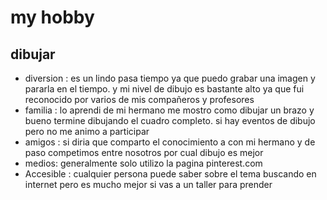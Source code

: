 # my hobby 
## dibujar
* diversion : es un lindo pasa tiempo ya que puedo grabar una imagen y pararla en el tiempo. y mi nivel de dibujo es bastante alto ya que fui reconocido por varios de mis compañeros y profesores 
* familia : lo aprendi de mi hermano me mostro como dibujar un brazo y bueno termine dibujando el cuadro completo. si hay eventos de dibujo pero no me animo a participar 
 * amigos : si diria que comparto el conocimiento a con mi hermano y de paso competimos entre nosotros por cual dibujo es mejor 
 * medios: generalmente solo utilizo la pagina pinterest.com
 * Accesible : cualquier persona puede saber sobre el tema buscando en internet pero es mucho mejor si vas a un taller para prender